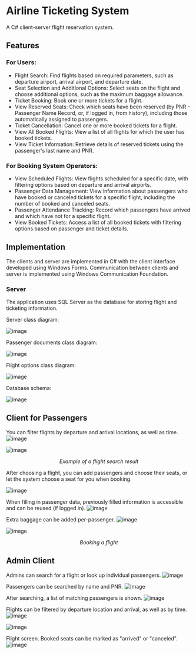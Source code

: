 # Airline Ticketing System

A C# client-server flight reservation system.

## Features

### For Users:
* Flight Search: Find flights based on required parameters, such as departure airport, arrival airport, and departure date.
* Seat Selection and Additional Options: Select seats on the flight and choose additional options, such as the maximum baggage allowance.
* Ticket Booking: Book one or more tickets for a flight.
* View Reserved Seats: Check which seats have been reserved (by PNR - Passenger Name Record, or, if logged in, from history), including those automatically assigned to passengers.
* Ticket Cancellation: Cancel one or more booked tickets for a flight.
* View All Booked Flights: View a list of all flights for which the user has booked tickets.
* View Ticket Information: Retrieve details of reserved tickets using the passenger's last name and PNR.

### For Booking System Operators:
* View Scheduled Flights: View flights scheduled for a specific date, with filtering options based on departure and arrival airports.
* Passenger Data Management: View information about passengers who have booked or canceled tickets for a specific flight, including the number of booked and canceled seats.
* Passenger Attendance Tracking: Record which passengers have arrived and which have not for a specific flight.
* View Booked Tickets: Access a list of all booked tickets with filtering options based on passenger and ticket details.

## Implementation

The clients and server are implemented in C# with the client interface developed using Windows Forms. Communication between clients and server is implemented using Windows Communication Foundation.

### Server

The application uses SQL Server as the database for storing flight and ticketing information.

Server class diagram:

![image](https://github.com/user-attachments/assets/37089bab-876a-4635-9cfd-6ad199baa788)

Passenger documents class diagram:

![image](https://github.com/user-attachments/assets/68cdaf3e-e217-4982-be67-3ec14496a156)

Flight options class diagram:

![image](https://github.com/user-attachments/assets/abcdb67c-eda7-4f8d-a5d5-7fc9cb4b996a)

Database schema:

![image](https://github.com/user-attachments/assets/885cf5f3-146a-4f22-9eab-b327846ece03)

## Client for Passengers

You can filter flights by departure and arrival locations, as well as time.
![image](https://github.com/user-attachments/assets/b9538fd7-6dbf-4c5a-84f8-0bd4807ff2ae)

![image](https://github.com/user-attachments/assets/65a0f8ae-deb4-4eae-83bd-efe80ad3654b)
<p align="center"><i>
Example of a flight search result
</i></p>

After choosing a flight, you can add passengers and choose their seats, or let the system choose a seat for you when booking.

![image](https://github.com/user-attachments/assets/fddd5eb5-3e78-43c5-a20d-bd0c0ca356fd)

When filling in passenger data, previously filled information is accessible and can be reused (if logged in).
![image](https://github.com/user-attachments/assets/3274c7b7-7754-4f98-a090-1e7341c6a03c)

Extra baggage can be added per-passenger.
![image](https://github.com/user-attachments/assets/c6fb28b2-406b-42db-a772-ede6e8ef898c)

![image](https://github.com/user-attachments/assets/c5533c82-072b-49b6-991f-a95f7f85ef02)
<p align="center"><i>
Booking a flight
</i></p>

## Admin Client

Admins can search for a flight or look up individual passengers. 
![image](https://github.com/user-attachments/assets/2194efdb-3e57-45bc-8c37-9896b46f0a1f)

Passengers can be searched by name and PNR.
![image](https://github.com/user-attachments/assets/31944066-b742-44aa-b1bf-e09b774121ef)

After searching, a list of matching passengers is shown.
![image](https://github.com/user-attachments/assets/351bb9b1-76e4-4570-8a8f-e2d3686b6692)

Flights can be filtered by departure location and arrival, as well as by time.
![image](https://github.com/user-attachments/assets/529e9eec-0842-402e-8ed8-cc4c22fecddf)

![image](https://github.com/user-attachments/assets/692570dd-4cfc-479f-a207-4e378f4b7b76)

Flight screen. Booked seats can be marked as "arrived" or "canceled".
![image](https://github.com/user-attachments/assets/32eda244-7b27-4bf0-b0ea-7ec71e0a0c93)
